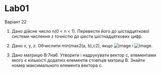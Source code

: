 # Lab01

Варіант 22


1. Дано дійсне число n(0 < n < 1). Перевести його до шістадцяткової системи числення з точністю до шести шістнадцяткових цифр.

2. Дано x, y, z. Обчислити min(max2(a, b),c2), якщо ![image](https://user-images.githubusercontent.com/99320783/220399348-8b043248-7177-448b-a9af-f13cd7c5289f.png) і
![image](https://user-images.githubusercontent.com/99320783/220399503-32b67526-5dff-4ee6-9bea-4a512a02c522.png).

3. Дано матрицю B:7на6. Утворити і надрукувати вектор c, елементами якого є кількості додатніх елементів стовпців матриці B. Знайти номер максимального
елемента вектора c.
